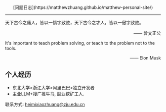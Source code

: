 <center> [问题日志](https://matthewzhuang.github.io/matthew-personal-site/) </center>

---
天下古今之庸人，皆以一惰字致败，天下古今之才人，皆以一傲字致败。
<p align="right">—— 曾文正公</p>

It's important to teach problem solving, or teach to the problem not to the tools.</br>
<p align="right">—— Elon Musk</p>


## 个人经历
- 东北大学>浙江大学>阿里巴巴>独立开发者
- 主业LLM+搜广推牛马, 副业挖矿工人.


联系方式: heimixiaozhuang@zju.edu.cn